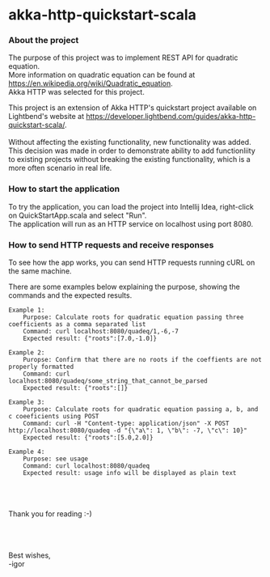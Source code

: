 # akka-http-quickstart-scala

### About the project
The purpose of this project was to implement REST API for quadratic equation.
<br>More information on quadratic equation can be found at https://en.wikipedia.org/wiki/Quadratic_equation.
<br>Akka HTTP was selected for this project.

This project is an extension of Akka HTTP's quickstart project available on Lightbend's website at https://developer.lightbend.com/guides/akka-http-quickstart-scala/.
<br>
<br>Without affecting the existing functionality, new functionality was added.
This decision was made in order to demonstrate ability to add functionliity to existing projects
without breaking the existing functionality, which is a more often scenario in real life. 

### How to start the application
To try the application, you can load the project into Intellij Idea, right-click on QuickStartApp.scala and select "Run".
<br>The application will run as an HTTP service on localhost using port 8080.

### How to send HTTP requests and receive responses
To see how the app works, you can send HTTP requests running cURL on the same machine.

There are some examples below explaining the purpose, showing the commands and the expected results.   

```
Example 1:
    Purpose: Calculate roots for quadratic equation passing three coefficients as a comma separated list
    Command: curl localhost:8080/quadeq/1,-6,-7
    Expected result: {"roots":[7.0,-1.0]}

Example 2:
    Puropse: Confirm that there are no roots if the coeffients are not properly formatted
    Command: curl localhost:8080/quadeq/some_string_that_cannot_be_parsed
    Expected result: {"roots":[]}

Example 3:
    Purpose: Calculate roots for quadratic equation passing a, b, and c coeeficients using POST
    Command: curl -H "Content-type: application/json" -X POST http://localhost:8080/quadeq -d "{\"a\": 1, \"b\": -7, \"c\": 10}"
    Expected result: {"roots":[5.0,2.0]}

Example 4:
    Purpose: see usage
    Command: curl localhost:8080/quadeq
    Expected result: usage info will be displayed as plain text
```

<br> <br> <br>
Thank you for reading :-)

<br> <br> <br>
Best wishes,
<br>-igor

<br> <br> <br>

